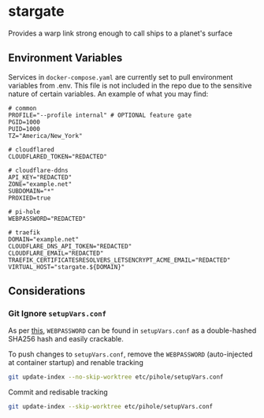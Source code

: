 # stargate
Provides a warp link strong enough to call ships to a planet's surface

## Environment Variables

Services in `docker-compose.yaml` are currently set to pull environment variables from .env. This file is not included in the repo due to the sensitive nature of certain variables. An example of what you may find:

```
# common
PROFILE="--profile internal" # OPTIONAL feature gate
PGID=1000
PUID=1000
TZ="America/New_York"

# cloudflared
CLOUDFLARED_TOKEN="REDACTED"

# cloudflare-ddns
API_KEY="REDACTED"
ZONE="example.net"
SUBDOMAIN="*"
PROXIED=true

# pi-hole
WEBPASSWORD="REDACTED"

# traefik
DOMAIN="example.net"
CLOUDFLARE_DNS_API_TOKEN="REDACTED"
CLOUDFLARE_EMAIL="REDACTED"
TRAEFIK_CERTIFICATESRESOLVERS_LETSENCRYPT_ACME_EMAIL="REDACTED"
VIRTUAL_HOST="stargate.${DOMAIN}"
```

## Considerations

### Git Ignore `setupVars.conf`

As per [this](https://www.exploit-db.com/docs/49963), `WEBPASSWORD` can be found in `setupVars.conf` as a double-hashed SHA256 hash and easily crackable.

To push changes to `setupVars.conf`, remove the `WEBPASSWORD` (auto-injected at container startup) and renable tracking

```bash
git update-index --no-skip-worktree etc/pihole/setupVars.conf
```

Commit and redisable tracking

```bash
git update-index --skip-worktree etc/pihole/setupVars.conf
```
